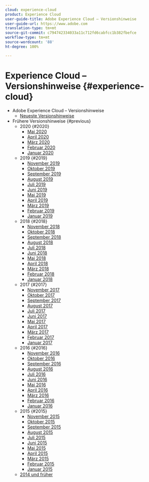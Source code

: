 ```yaml
---
cloud: experience-cloud
product: Experience Cloud
user-guide-title: Adobe Experience Cloud – Versionshinweise
user-guide-url: https://www.adobe.com
translation-type: tm+mt
source-git-commit: c794742334033a11c712fd6cabfcc1b382fbefce
workflow-type: tm+mt
source-wordcount: '88'
ht-degree: 100%

---
```



# Experience Cloud – Versionshinweise {#experience-cloud}

+ Adobe Experience Cloud – Versionshinweise
   + [Neueste Versionshinweise](current.md)
+ Frühere Versionshinweise {#previous}
   + 2020 {#2020}
      + [Mai 2020](c-legacy-releases/2020/05212020.md)
      + [April 2020](c-legacy-releases/2020/04162020.md)
      + [März 2020](c-legacy-releases/2020/03122020.md)
      + [Februar 2020](c-legacy-releases/2020/02202020.md)
      + [Januar 2020](c-legacy-releases/2020/01162020.md)
   + 2019 {#2019}
      + [November 2019](c-legacy-releases/2019/10312019.md)
      + [Oktober 2019](c-legacy-releases/2019/10102019.md)
      + [September 2019](c-legacy-releases/2019/09122019.md)
      + [August 2019](c-legacy-releases/2019/08082019.md)
      + [Juli 2019](c-legacy-releases/2019/07182019.md)
      + [Juni 2019](c-legacy-releases/2019/06132019.md)
      + [Mai 2019](c-legacy-releases/2019/05092019.md)
      + [April 2019](c-legacy-releases/2019/04112019.md)
      + [März 2019](c-legacy-releases/2019/03072019.md)
      + [Februar 2019](c-legacy-releases/2019/02072019.md)
      + [Januar 2019](c-legacy-releases/2019/01172019.md)
   + 2018 {#2018}
      + [November 2018](c-legacy-releases/2018/11012018.md)
      + [Oktober 2018](c-legacy-releases/2018/10112018.md)
      + [September 2018](c-legacy-releases/2018/09132018.md)
      + [August 2018](c-legacy-releases/2018/08092018.md)
      + [Juli 2018](c-legacy-releases/2018/07192018.md)
      + [Juni 2018](c-legacy-releases/2018/06142018.md)
      + [Mai 2018](c-legacy-releases/2018/05102018.md)
      + [April 2018](c-legacy-releases/2018/04122018.md)
      + [März 2018](c-legacy-releases/2018/03082018.md)
      + [Februar 2018](c-legacy-releases/2018/02082018.md)
      + [Januar 2018](c-legacy-releases/2018/01182018.md)
   + 2017 {#2017}
      + [November 2017](c-legacy-releases/2017/11092017.md)
      + [Oktober 2017](c-legacy-releases/2017/10262017.md)
      + [September 2017](c-legacy-releases/2017/09212017.md)
      + [August 2017](c-legacy-releases/2017/08172017.md)
      + [Juli 2017](c-legacy-releases/2017/07202017.md)
      + [Juni 2017](c-legacy-releases/2017/06082017.md)
      + [Mai 2017](c-legacy-releases/2017/05182017.md)
      + [April 2017](c-legacy-releases/2017/04202017.md)
      + [März 2017](c-legacy-releases/2017/03092017.md)
      + [Februar 2017](c-legacy-releases/2017/02162017.md)
      + [Januar 2017](c-legacy-releases/2017/01192017.md)
   + 2016 {#2016}
      + [November 2016](c-legacy-releases/2016/11102016.md)
      + [Oktober 2016](c-legacy-releases/2016/10202016.md)
      + [September 2016](c-legacy-releases/2016/09152016.md)
      + [August 2016](c-legacy-releases/2016/08182016.md)
      + [Juli 2016](c-legacy-releases/2016/07212016.md)
      + [Juni 2016](c-legacy-releases/2016/06162016.md)
      + [Mai 2016](c-legacy-releases/2016/05192016.md)
      + [April 2016](c-legacy-releases/2016/04212016.md)
      + [März 2016](c-legacy-releases/2016/03172016.md)
      + [Februar 2016](c-legacy-releases/2016/02182016.md)
      + [Januar 2016](c-legacy-releases/2016/01212016.md)
   + 2015 {#2015}
      + [November 2015](c-legacy-releases/2015/11052015.md)
      + [Oktober 2015](c-legacy-releases/2015/10152015.md)
      + [September 2015](c-legacy-releases/2015/09172015.md)
      + [August 2015](c-legacy-releases/2015/08202015.md)
      + [Juli 2015](c-legacy-releases/2015/07162015.md)
      + [Juni 2015](c-legacy-releases/2015/06182015.md)
      + [Mai 2015](c-legacy-releases/2015/05212015.md)
      + [April 2015](c-legacy-releases/2015/04162015.md)
      + [März 2015](c-legacy-releases/2015/03192015.md)
      + [Februar 2015](c-legacy-releases/2015/02192015.md)
      + [Januar 2015](c-legacy-releases/2015/01152015.md)
   + [2014 und früher](c-legacy-releases/2014-earlier.md)